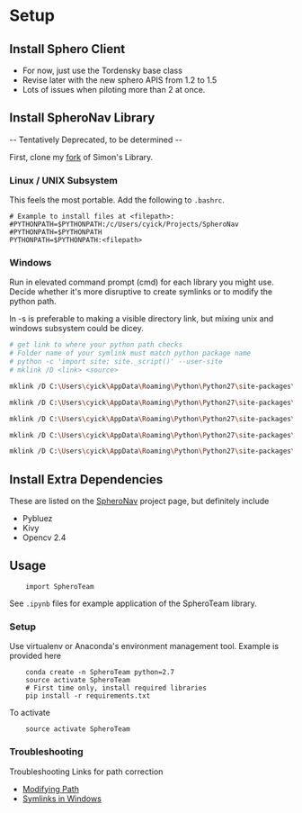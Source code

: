 

# Setup

## Install Sphero Client

- For now, just use the Tordensky base class
- Revise later with the new sphero APIS from 1.2 to 1.5
- Lots of issues when piloting more than 2 at once.

## Install SpheroNav Library

-- Tentatively Deprecated, to be determined --

First, clone my [fork](https://github.com/hydrosquall/spheronav) of Simon's Library.

### Linux / UNIX Subsystem

This feels the most portable. Add the following to `.bashrc`.

```
# Example to install files at <filepath>:
#PYTHONPATH=$PYTHONPATH:/c/Users/cyick/Projects/SpheroNav
#PYTHONPATH=$PYTHONPATH
PYTHONPATH=$PYTHONPATH:<filepath>
```

### Windows

Run in elevated command prompt (cmd) for each library you might use. Decide whether
it's more disruptive to create symlinks or to modify the python path.

ln -s is preferable to making a visible directory link, but mixing unix and windows subsystem could be dicey.
```bash
# get link to where your python path checks
# Folder name of your symlink must match python package name
# python -c 'import site; site._script()' --user-site
# mklink /D <link> <source>

mklink /D C:\Users\cyick\AppData\Roaming\Python\Python27\site-packages\SpheroController  C:\Users\cyick\Projects\SpheroNav\SpheroController 

mklink /D C:\Users\cyick\AppData\Roaming\Python\Python27\site-packages\sphero C:\Users\cyick\Projects\SpheroNav\sphero

mklink /D C:\Users\cyick\AppData\Roaming\Python\Python27\site-packages\util C:\Users\cyick\Projects\SpheroNav\util

mklink /D C:\Users\cyick\AppData\Roaming\Python\Python27\site-packages\tracker C:\Users\cyick\Projects\SpheroNav\tracker

mklink /D C:\Users\cyick\AppData\Roaming\Python\Python27\site-packages\ps3 C:\Users\cyick\Projects\SpheroNav\ps3
```

## Install Extra Dependencies 

These are listed on the [SpheroNav](https://github.com/hydrosquall/spheronav) project page,
but definitely include

- Pybluez
- Kivy
- Opencv 2.4

## Usage

```
    import SpheroTeam
```

See `.ipynb` files for example application of the SpheroTeam library.

### Setup

Use virtualenv or Anaconda's environment management tool. Example is provided here

```
    conda create -n SpheroTeam python=2.7
    source activate SpheroTeam
    # First time only, install required libraries
    pip install -r requirements.txt
```

To activate 
```
    source activate SpheroTeam
```

### Troubleshooting

Troubleshooting Links for path correction

- [Modifying Path](http://stackoverflow.com/questions/3402168/permanently-add-a-directory-to-pythonpath)
- [Symlinks in Windows](https://www.howtogeek.com/howto/16226/complete-guide-to-symbolic-links-symlinks-on-windows-or-linux/)
